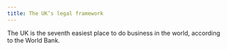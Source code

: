 ```yaml
---
title: The UK’s legal framework
---
```

The UK is the seventh easiest place to do business in the world, according to the World Bank.
